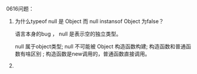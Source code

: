 0616问题：
1.  为什么typeof null 是 Object 而 null instansof Object 为false？

    语言本身的bug ， null 是表示空的独立类型。

    null 属于object类型;
    null 不可能被 Object 构造函数构建;
    构造函数和普通函数有啥区别 ; 构造函数是new调用的，普通函数直接调用。

2.